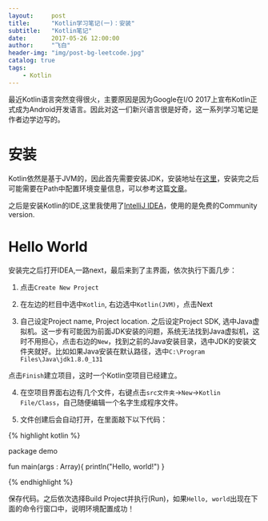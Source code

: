```yaml
---
layout:     post
title:      "Kotlin学习笔记(一)：安装"
subtitle:   "Kotlin笔记"
date:       2017-05-26 12:00:00
author:     "飞白"
header-img: "img/post-bg-leetcode.jpg"
catalog: true
tags:
    - Kotlin
---
```


最近Kotlin语言突然变得很火，主要原因是因为Google在I/O 2017上宣布Kotlin正式成为Android开发语言。因此对这一们新兴语言很是好奇，这一系列学习笔记是作者边学边写的。

# 安装

Kotlin依然是基于JVM的，因此首先需要安装JDK，安装地址在[这里](http://www.oracle.com/technetwork/java/javase/downloads/jdk8-downloads-2133151.html)，安装完之后可能需要在Path中配置环境变量信息，可以参考这篇[文章](http://jingyan.baidu.com/article/6dad5075d1dc40a123e36ea3.html)。

之后是安装Kotlin的IDE,这里我使用了[IntelliJ IDEA](https://www.jetbrains.com/idea/?fromMenu#chooseYourEdition)，使用的是免费的Community version.


# Hello World

安装完之后打开IDEA,一路next，最后来到了主界面，依次执行下面几步：

1. 点击`Create New Project`

2. 在左边的栏目中选中`Kotlin`, 右边选中`Kotlin(JVM)`，点击Next

3. 自己设定Project name, Project location. 之后设定Project SDK, 选中Java虚拟机。这一步有可能因为前面JDK安装的问题，系统无法找到Java虚拟机，这时不用担心，点击右边的`New`，找到之前的Java安装目录，选中JDK的安装文件夹就好。比如如果Java安装在默认路径，选中`C:\Program Files\Java\jdk1.8.0_131`

点击`Finish`建立项目，这时一个Kotlin空项目已经建立。

4. 在空项目界面右边有几个文件，右键点击`src文件夹`->`New`->`Kotlin File/Class`，自己随便编辑一个名字生成程序文件。

5. 文件创建后会自动打开，在里面敲下以下代码：

{% highlight kotlin %}

package demo

fun main(args : Array<String>){
    println("Hello, world!")
}

{% endhighlight %}

保存代码。之后依次选择Build Project并执行(Run)，如果`Hello, world`出现在下面的命令行窗口中，说明环境配置成功！
